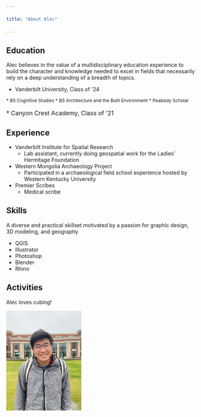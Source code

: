 ```yaml
---

title: "About Alec"

---
```

    
## Education

Alec believes in the value of a multidisciplinary education experience to build the character and knowledge needed to excel in fields that necessarily rely on a deep understanding of a breadth of topics.

* Vanderbilt University, Class of '24
<p style="font-size: 12px;">
  * BS Cognitive Studies
  * BS Architecture and the Built Environment
  * Peabody Scholar
<p style="font-size: 16px;">
* Canyon Crest Academy, Class of '21

## Experience

* Vanderbilt Institute for Spatial Research
  * Lab assistant, currently doing geospatial work for the Ladies' Hermitage Foundation
* Western Mongolia Archaeology Project
  * Participated in a archaeological field school experience hosted by Western Kentucky University
* Premier Scribes
  * Medical scribe 

## Skills

A diverse and practical skillset motivated by a passion for graphic design, 3D modeling, and geography 

* QGIS
* Illustrator
* Photoshop
* Blender
* Rhino

##  Activities

Alec loves cubing!

<img src="/assets/img/IMG_2597.jpg" alt="Alec Cheng" style="width:200px;"/>
